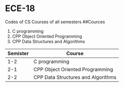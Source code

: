 # ECE-18
Codes of CS Courses of all semesters
##Cources
1. C programming
2. CPP Object Oriented Programming
3. CPP Data Structures and Algorithms

| Semister    | Course      |
| ----------- | ----------- |
| 1-2         | C programming       |
| 2-1         | CPP Object Oriented Programming       |
| 2-2         | CPP Data Structures and Algorithms        |